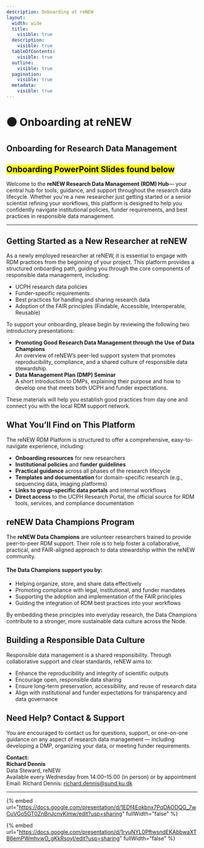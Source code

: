 ```yaml
---
description: Onboarding at reNEW
layout:
  width: wide
  title:
    visible: true
  description:
    visible: true
  tableOfContents:
    visible: true
  outline:
    visible: true
  pagination:
    visible: true
  metadata:
    visible: true
---
```


# 🟠 Onboarding at reNEW



## **Onboarding for Research Data Management**

## <mark style="color:$danger;">**Onboarding PowerPoint Slides found below**</mark>

Welcome to the **reNEW Research Data Management (RDM) Hub**— your central hub for tools, guidance, and support throughout the research data lifecycle. Whether you're a new researcher just getting started or a senior scientist refining your workflows, this platform is designed to help you confidently navigate institutional policies, funder requirements, and best practices in responsible data management.

***

## **Getting Started as a New Researcher at reNEW**

As a newly employed researcher at reNEW, it is essential to engage with RDM practices from the beginning of your project. This platform provides a structured onboarding path, guiding you through the core components of responsible data management, including:

* UCPH research data policies
* Funder-specific requirements
* Best practices for handling and sharing research data
* Adoption of the FAIR principles (Findable, Accessible, Interoperable, Reusable)

To support your onboarding, please begin by reviewing the following two introductory presentations:

* **Promoting Good Research Data Management through the Use of Data Champions**\
  An overview of reNEW’s peer-led support system that promotes reproducibility, compliance, and a shared culture of responsible data stewardship.
* **Data Management Plan (DMP) Seminar**\
  A short introduction to DMPs, explaining their purpose and how to develop one that meets both UCPH and funder expectations.

These materials will help you establish good practices from day one and connect you with the local RDM support network.

## **What You’ll Find on This Platform**

The reNEW RDM Platform is structured to offer a comprehensive, easy-to-navigate experience, including:

* **Onboarding resources** for new researchers
* **Institutional policies** and **funder guidelines**
* **Practical guidance** across all phases of the research lifecycle
* **Templates and documentation** for domain-specific research (e.g., sequencing data, imaging platforms)
* **Links to group-specific data portals** and internal workflows
* **Direct access** to the UCPH Research Portal, the official source for RDM tools, services, and compliance documentation

## **reNEW Data Champions Program**

The **reNEW Data Champions** are volunteer researchers trained to provide peer-to-peer RDM support. Their role is to help foster a collaborative, practical, and FAIR-aligned approach to data stewardship within the reNEW community.

#### The Data Champions support you by:

* Helping organize, store, and share data effectively
* Promoting compliance with legal, institutional, and funder mandates
* Supporting the adoption and implementation of the FAIR principles
* Guiding the integration of RDM best practices into your workflows

By embedding these principles into everyday research, the Data Champions contribute to a stronger, more sustainable data culture across the Node.

## **Building a Responsible Data Culture**

Responsible data management is a shared responsibility. Through collaborative support and clear standards, reNEW aims to:

* Enhance the reproducibility and integrity of scientific outputs
* Encourage open, responsible data sharing
* Ensure long-term preservation, accessibility, and reuse of research data
* Align with institutional and funder expectations for transparency and data governance

## **Need Help? Contact & Support**

You are encouraged to contact us for questions, support, or one-on-one guidance on any aspect of research data management — including developing a DMP, organizing your data, or meeting funder requirements.

**Contact:**\
**Richard Dennis**\
Data Steward, reNEW\
Available every Wednesday from 14:00–15:00 (in person) or by appointment\
Email: Richard Dennis: richard.dennis@sund.ku.dk

***

{% embed url="https://docs.google.com/presentation/d/1EDf4Eokbnx7PqDAODQG_7wCuVGo5GT0ZnBnJcnvKlmw/edit?usp=sharing" fullWidth="false" %}



{% embed url="https://docs.google.com/presentation/d/1ryuNYL0PftwsndEKAbbwaXTB6emPWmhvwO_gKkRsoyI/edit?usp=sharing" fullWidth="false" %}
